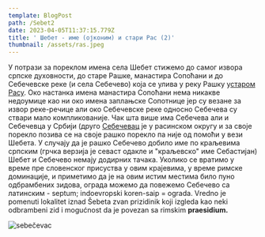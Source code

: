 ```yaml
---
template: BlogPost
path: /Sebet2
date: 2023-04-05T11:37:15.779Z
title: ' Шебет - име (ојконим) и стари Рас (2)'
thumbnail: /assets/ras.jpeg
---
```

У потрази за пореклом имена села Шебет стижемо до самог извора српске духовности, до старе Рашке, манастира Сопоћани и до Себечевске реке (и села Себечево) која се улива у реку Рашку у[старом Расу](https://sr.wikipedia.org/sr/%D0%A1%D1%82%D0%B0%D1%80%D0%B8_%D0%A0%D0%B0%D1%81). Око настанка имена манастира Сопоћани нема никакве недоумице као ни око имена заплањске Сопотнице јер су везане за извор реке-речице али око Себечевске реке односно Себечева су ствари мало компликованије. Чак шта више има Себечева али и Себечевца у Србији (друго [Себечевац](https://krusevacgrad.rs/istrazujemo-poreklo-imena-sela-osnivaci-sebecevca/) је у расинском округу и за своје порекло позива се на своје рашко порекло па није од помоћи у вези Шебета. У случају да је рашко Себечево добило име по краљевима српским (грчка верзија је севаст одакле и "краљевско" име Себастијан) Шебет и Себечево немају додирних тачака. Уколико се вратимо у време пре словенског присуства у овим крајевима, у време римске доминације, и приметимо да је на овим истим местима било пуно одбрамбених зидова, ограда можемо да повежемо Себечево са латинским - septum; indoevropski koren-saip = ograda.  Vredno je pomenuti lokalitet iznad Šebeta zvan prizidinik koji izgleda kao neki odbrambeni zid i mogućnost da je povezan sa rimskim **praesidium.**

![sebečevac](/assets/sebecevac.jpg "Sebečevac")
